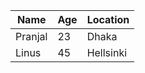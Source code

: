 | Name | Age | Location |
| ---- | --- | ------- |
| Pranjal | 23 | Dhaka |
| Linus | 45 | Hellsinki |
